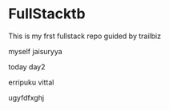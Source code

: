 # FullStacktb
This is my frst fullstack repo guided by trailbiz

myself jaisuryya

today day2

erripuku vittal

ugyfdfxghj
